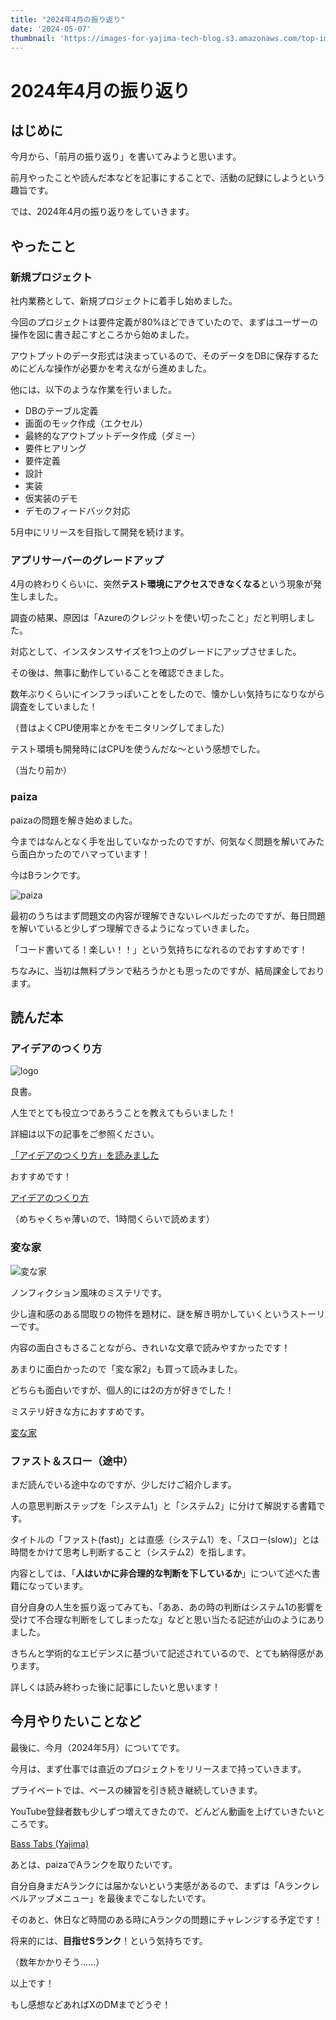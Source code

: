 ```yaml
---
title: "2024年4月の振り返り"
date: '2024-05-07'
thumbnail: 'https://images-for-yajima-tech-blog.s3.amazonaws.com/top-image-20230214.jpg'
---
```

# 2024年4月の振り返り

## はじめに

今月から、「前月の振り返り」を書いてみようと思います。

前月やったことや読んだ本などを記事にすることで、活動の記録にしようという趣旨です。

では、2024年4月の振り返りをしていきます。

## やったこと

### 新規プロジェクト

社内業務として、新規プロジェクトに着手し始めました。

今回のプロジェクトは要件定義が80%ほどできていたので、まずはユーザーの操作を図に書き起こすところから始めました。

アウトプットのデータ形式は決まっているので、そのデータをDBに保存するためにどんな操作が必要かを考えながら進めました。

他には、以下のような作業を行いました。

- DBのテーブル定義
- 画面のモック作成（エクセル）
- 最終的なアウトプットデータ作成（ダミー）
- 要件ヒアリング
- 要件定義
- 設計
- 実装
- 仮実装のデモ
- デモのフィードバック対応

5月中にリリースを目指して開発を続けます。

### アプリサーバーのグレードアップ

4月の終わりくらいに、突然**テスト環境にアクセスできなくなる**という現象が発生しました。

調査の結果、原因は「Azureのクレジットを使い切ったこと」だと判明しました。

対応として、インスタンスサイズを1つ上のグレードにアップさせました。

その後は、無事に動作していることを確認できました。

数年ぶりくらいにインフラっぽいことをしたので、懐かしい気持ちになりながら調査をしていました！

（昔はよくCPU使用率とかをモニタリングしてました）

テスト環境も開発時にはCPUを使うんだな〜という感想でした。

（当たり前か）

### paiza

paizaの問題を解き始めました。

今まではなんとなく手を出していなかったのですが、何気なく問題を解いてみたら面白かったのでハマっています！

今はBランクです。

![paiza](https://images-for-yajima-tech-blog.s3.amazonaws.com/paiza.jpg)

最初のうちはまず問題文の内容が理解できないレベルだったのですが、毎日問題を解いていると少しずつ理解できるようになっていきました。

「コード書いてる！楽しい！！」という気持ちになれるのでおすすめです！

ちなみに、当初は無料プランで粘ろうかとも思ったのですが、結局課金しております。

## 読んだ本

### アイデアのつくり方

![logo](https://images-for-yajima-tech-blog.s3.amazonaws.com/how_to_create_an_idea.jpg)

良書。

人生でとても役立つであろうことを教えてもらいました！

詳細は以下の記事をご参照ください。

[「アイデアのつくり方」を読みました](https://yajimaga-tech-blog.vercel.app/posts/20240413)

おすすめです！

[アイデアのつくり方](https://amzn.asia/d/6h45zwx)

（めちゃくちゃ薄いので、1時間くらいで読めます）

### 変な家

![変な家](https://images-for-yajima-tech-blog.s3.amazonaws.com/hen_na_ie.jpg)

ノンフィクション風味のミステリです。

少し違和感のある間取りの物件を題材に、謎を解き明かしていくというストーリーです。

内容の面白さもさることながら、きれいな文章で読みやすかったです！

あまりに面白かったので「変な家2」も買って読みました。

どちらも面白いですが、個人的には2の方が好きでした！

ミステリ好きな方におすすめです。

[変な家](https://amzn.asia/d/aa6BzLr)

### ファスト＆スロー（途中）

まだ読んでいる途中なのですが、少しだけご紹介します。

人の意思判断ステップを「システム1」と「システム2」に分けて解説する書籍です。

タイトルの「ファスト(fast)」とは直感（システム1）を、「スロー(slow)」とは時間をかけて思考し判断すること（システム2）を指します。

内容としては、「**人はいかに非合理的な判断を下しているか**」について述べた書籍になっています。

自分自身の人生を振り返ってみても、「ああ、あの時の判断はシステム1の影響を受けて不合理な判断をしてしまったな」などと思い当たる記述が山のようにありました。

きちんと学術的なエビデンスに基づいて記述されているので、とても納得感があります。

詳しくは読み終わった後に記事にしたいと思います！

## 今月やりたいことなど

最後に、今月（2024年5月）についてです。

今月は、まず仕事では直近のプロジェクトをリリースまで持っていきます。

プライベートでは、ベースの練習を引き続き継続していきます。

YouTube登録者数も少しずつ増えてきたので、どんどん動画を上げていきたいところです。

[Bass Tabs (Yajima)](https://www.youtube.com/@yajima_bass_guitar)

あとは、paizaでAランクを取りたいです。

自分自身まだAランクには届かないという実感があるので、まずは「Aランクレベルアップメニュー」を最後までこなしたいです。

そのあと、休日など時間のある時にAランクの問題にチャレンジする予定です！

将来的には、**目指せSランク**！という気持ちです。

（数年かかりそう……）

以上です！

もし感想などあればXのDMまでどうぞ！
